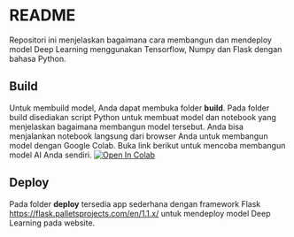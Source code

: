 # README

Repositori ini menjelaskan bagaimana cara membangun dan mendeploy model Deep Learning menggunakan Tensorflow, Numpy dan Flask dengan bahasa Python.

## Build
Untuk membuild model, Anda dapat membuka folder **build**. Pada folder build disediakan script Python untuk membuat model dan notebook yang menjelaskan bagaimana membangun model tersebut. Anda bisa menjalankan notebook langsung dari browser Anda untuk membangun model dengan Google Colab. Buka link berikut untuk mencoba membangun model AI Anda sendiri.
<a href="https://colab.research.google.com/github/mdsatria/build_deploy_ai/blob/master/build/Building%20Deep%20Learning%20Model%20dengan%20Google%20Colab.ipynb"><img src="https://colab.research.google.com/assets/colab-badge.svg" alt="Open In Colab"/></a>

## Deploy
Pada folder **deploy** tersedia app sederhana dengan framework Flask https://flask.palletsprojects.com/en/1.1.x/ untuk mendeploy model Deep Learning pada website.
